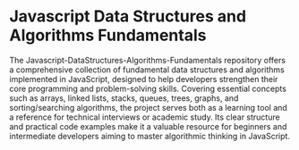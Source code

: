 # Javascript Data Structures and Algorithms Fundamentals

The Javascript-DataStructures-Algorithms-Fundamentals repository offers a comprehensive collection of fundamental data structures and algorithms implemented in JavaScript, designed to help developers strengthen their core programming and problem-solving skills. Covering essential concepts such as arrays, linked lists, stacks, queues, trees, graphs, and sorting/searching algorithms, the project serves both as a learning tool and a reference for technical interviews or academic study. Its clear structure and practical code examples make it a valuable resource for beginners and intermediate developers aiming to master algorithmic thinking in JavaScript.
